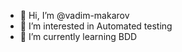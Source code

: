 - 👋 Hi, I’m @vadim-makarov
- 👀 I’m interested in Automated testing
- 🌱 I’m currently learning BDD

<!---
vadim-makarov/vadim-makarov is a ✨ special ✨ repository because its `README.md` (this file) appears on your GitHub profile.
You can click the Preview link to take a look at your changes.
--->

